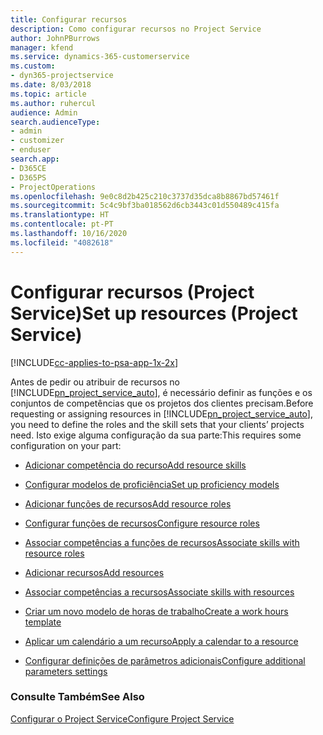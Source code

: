 ```yaml
---
title: Configurar recursos
description: Como configurar recursos no Project Service
author: JohnPBurrows
manager: kfend
ms.service: dynamics-365-customerservice
ms.custom:
- dyn365-projectservice
ms.date: 8/03/2018
ms.topic: article
ms.author: ruhercul
audience: Admin
search.audienceType:
- admin
- customizer
- enduser
search.app:
- D365CE
- D365PS
- ProjectOperations
ms.openlocfilehash: 9e0c8d2b425c210c3737d35dca8b8867bd57461f
ms.sourcegitcommit: 5c4c9bf3ba018562d6cb3443c01d550489c415fa
ms.translationtype: HT
ms.contentlocale: pt-PT
ms.lasthandoff: 10/16/2020
ms.locfileid: "4082618"
---
```

# <a name="set-up-resources-project-service"></a><span data-ttu-id="b99db-103">Configurar recursos (Project Service)</span><span class="sxs-lookup"><span data-stu-id="b99db-103">Set up resources (Project Service)</span></span>

[!INCLUDE[cc-applies-to-psa-app-1x-2x](../includes/cc-applies-to-psa-app-1x-2x.md)]

<span data-ttu-id="b99db-104">Antes de pedir ou atribuir de recursos no [!INCLUDE[pn_project_service_auto](../includes/pn-project-service-auto.md)], é necessário definir as funções e os conjuntos de competências que os projetos dos clientes precisam.</span><span class="sxs-lookup"><span data-stu-id="b99db-104">Before requesting or assigning resources in [!INCLUDE[pn_project_service_auto](../includes/pn-project-service-auto.md)], you need to define the roles and the skill sets that your clients’ projects need.</span></span> <span data-ttu-id="b99db-105">Isto exige alguma configuração da sua parte:</span><span class="sxs-lookup"><span data-stu-id="b99db-105">This requires some configuration on your part:</span></span>  
  
-   [<span data-ttu-id="b99db-106">Adicionar competência do recurso</span><span class="sxs-lookup"><span data-stu-id="b99db-106">Add resource skills</span></span>](../psa/add-resource-skills.md)  
  
-   [<span data-ttu-id="b99db-107">Configurar modelos de proficiência</span><span class="sxs-lookup"><span data-stu-id="b99db-107">Set up proficiency models</span></span>](../psa/set-up-proficiency-models.md)  
  
-   [<span data-ttu-id="b99db-108">Adicionar funções de recursos</span><span class="sxs-lookup"><span data-stu-id="b99db-108">Add resource roles</span></span>](../psa/add-resource-roles.md)  
  
-   [<span data-ttu-id="b99db-109">Configurar funções de recursos</span><span class="sxs-lookup"><span data-stu-id="b99db-109">Configure resource roles</span></span>](../psa/configure-resource-roles.md)  
  
-   [<span data-ttu-id="b99db-110">Associar competências a funções de recursos</span><span class="sxs-lookup"><span data-stu-id="b99db-110">Associate skills with resource roles</span></span>](../psa/associate-skills-with-resource-roles.md)  
  
-   [<span data-ttu-id="b99db-111">Adicionar recursos</span><span class="sxs-lookup"><span data-stu-id="b99db-111">Add resources</span></span>](../psa/add-resources.md)  
  
-   [<span data-ttu-id="b99db-112">Associar competências a recursos</span><span class="sxs-lookup"><span data-stu-id="b99db-112">Associate skills with resources</span></span>](../psa/associate-skills-with-resources.md)  
  
-   [<span data-ttu-id="b99db-113">Criar um novo modelo de horas de trabalho</span><span class="sxs-lookup"><span data-stu-id="b99db-113">Create a work hours template</span></span>](../psa/create-work-hours-template.md)  
  
-   [<span data-ttu-id="b99db-114">Aplicar um calendário a um recurso</span><span class="sxs-lookup"><span data-stu-id="b99db-114">Apply a calendar to a resource</span></span>](../psa/apply-calendar-resource.md)  
  
-   [<span data-ttu-id="b99db-115">Configurar definições de parâmetros adicionais</span><span class="sxs-lookup"><span data-stu-id="b99db-115">Configure additional parameters settings</span></span>](../psa/configure-additional-parameters-settings.md)  
  
### <a name="see-also"></a><span data-ttu-id="b99db-116">Consulte Também</span><span class="sxs-lookup"><span data-stu-id="b99db-116">See Also</span></span>  
 [<span data-ttu-id="b99db-117">Configurar o Project Service</span><span class="sxs-lookup"><span data-stu-id="b99db-117">Configure Project Service</span></span>](../psa/configure.md)
